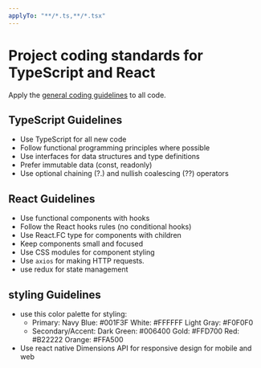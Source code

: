 ```yaml
---
applyTo: "**/*.ts,**/*.tsx"
---
```

# Project coding standards for TypeScript and React

Apply the [general coding guidelines](general-coding.instructions.md) to all code.

## TypeScript Guidelines
- Use TypeScript for all new code
- Follow functional programming principles where possible
- Use interfaces for data structures and type definitions
- Prefer immutable data (const, readonly)
- Use optional chaining (?.) and nullish coalescing (??) operators

## React Guidelines
- Use functional components with hooks
- Follow the React hooks rules (no conditional hooks)
- Use React.FC type for components with children
- Keep components small and focused
- Use CSS modules for component styling
- Use `axios` for making HTTP requests.
- use redux for state management

## styling Guidelines
- use this color palette for styling:
    * Primary:
        Navy Blue: #001F3F
        White: #FFFFFF
        Light Gray: #F0F0F0
    * Secondary/Accent:
        Dark Green: #006400
        Gold: #FFD700
        Red: #B22222
        Orange: #FFA500 
- Use react native Dimensions API for responsive design for mobile and web